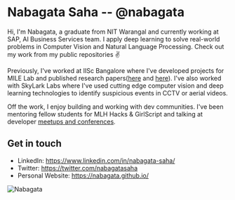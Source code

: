 # Nabagata Saha -- @nabagata

Hi, I'm Nabagata, a graduate from NIT Warangal and currently working at SAP, AI Business Services team. I apply deep learning to solve real-world problems in Computer Vision and Natural Language Processing. Check out my work from my public repositories ✌️

Previously, I've worked at IISc Bangalore where I've developed projects for MILE Lab and published research papers([here](https://arxiv.org/abs/1809.00961) and [here](https://arxiv.org/abs/1902.05411)). I've also worked with SkyLark Labs where I've used cutting edge computer vision and deep learning technologies to identify suspicious events in CCTV or aerial videos.

Off the work, I enjoy building and working with dev communities. I've been mentoring fellow students for MLH Hacks & GirlScript and talking at developer [meetups and conferences](https://sites.google.com/udacity.com/bertelsmann-challenge/community/student-conference?authuser=0#h.p_ETRLRhvMrXLi).

## Get in touch

* LinkedIn: https://www.linkedin.com/in/nabagata-saha/
* Twitter: https://twitter.com/nabagatasaha
* Personal Website: https://nabagata.github.io/

<p align="left"> <img src="https://komarev.com/ghpvc/?username=Nabagata" alt="Nabagata" /> </p>
